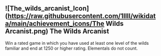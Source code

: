 ## ![The_wilds_arcanist_Icon](https://raw.githubusercontent.com/1IlIl/wikidata/main/achievement_icons/The Wilds Arcanist.png) The Wilds Arcanist


Win a rated game in which you have used at least one level of the wilds familiar and end at 1250 or higher rating. Elementals do not count.
